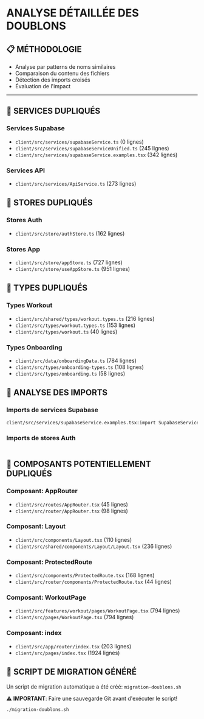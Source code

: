 # ANALYSE DÉTAILLÉE DES DOUBLONS

## 📋 MÉTHODOLOGIE
- Analyse par patterns de noms similaires
- Comparaison du contenu des fichiers
- Détection des imports croisés
- Évaluation de l'impact

---

## 🔧 SERVICES DUPLIQUÉS

### Services Supabase
- `client/src/services/supabaseService.ts` (0 lignes)
- `client/src/services/supabaseServiceUnified.ts` (245 lignes)
- `client/src/services/supabaseService.examples.tsx` (342 lignes)

### Services API
- `client/src/services/ApiService.ts` (273 lignes)

## 🏪 STORES DUPLIQUÉS

### Stores Auth
- `client/src/store/authStore.ts` (162 lignes)

### Stores App
- `client/src/store/appStore.ts` (727 lignes)
- `client/src/store/useAppStore.ts` (951 lignes)

## 📝 TYPES DUPLIQUÉS

### Types Workout
- `client/src/shared/types/workout.types.ts` (216 lignes)
- `client/src/types/workout.types.ts` (153 lignes)
- `client/src/types/workout.ts` (40 lignes)

### Types Onboarding
- `client/src/data/onboardingData.ts` (784 lignes)
- `client/src/types/onboarding-types.ts` (108 lignes)
- `client/src/types/onboarding.ts` (58 lignes)

## 🔗 ANALYSE DES IMPORTS

### Imports de services Supabase
```bash
client/src/services/supabaseService.examples.tsx:import SupabaseService, { useSupabaseQuery } from '@/services/supabaseService';
```

### Imports de stores Auth
```bash
```

## 🧩 COMPOSANTS POTENTIELLEMENT DUPLIQUÉS

### Composant: AppRouter
- `client/src/routes/AppRouter.tsx` (45 lignes)
- `client/src/router/AppRouter.tsx` (98 lignes)

### Composant: Layout
- `client/src/components/Layout.tsx` (110 lignes)
- `client/src/shared/components/Layout/Layout.tsx` (236 lignes)

### Composant: ProtectedRoute
- `client/src/components/ProtectedRoute.tsx` (168 lignes)
- `client/src/router/components/ProtectedRoute.tsx` (44 lignes)

### Composant: WorkoutPage
- `client/src/features/workout/pages/WorkoutPage.tsx` (794 lignes)
- `client/src/pages/WorkoutPage.tsx` (794 lignes)

### Composant: index
- `client/src/app/router/index.tsx` (203 lignes)
- `client/src/pages/index.tsx` (1924 lignes)

## 🚀 SCRIPT DE MIGRATION GÉNÉRÉ

Un script de migration automatique a été créé: `migration-doublons.sh`

⚠️ **IMPORTANT**: Faire une sauvegarde Git avant d'exécuter le script!

```bash
./migration-doublons.sh
```
